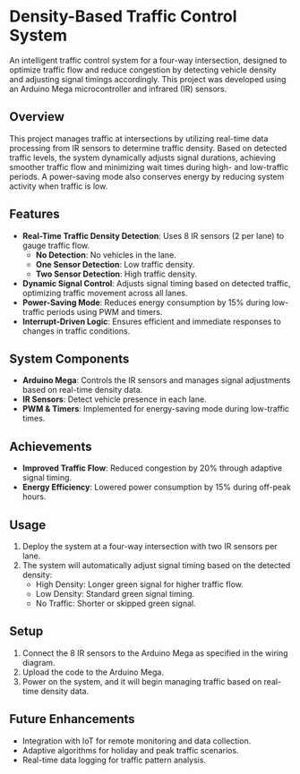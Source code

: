 # Density-Based Traffic Control System

An intelligent traffic control system for a four-way intersection, designed to optimize traffic flow and reduce congestion by detecting vehicle density and adjusting signal timings accordingly. This project was developed using an Arduino Mega microcontroller and infrared (IR) sensors.

## Overview

This project manages traffic at intersections by utilizing real-time data processing from IR sensors to determine traffic density. Based on detected traffic levels, the system dynamically adjusts signal durations, achieving smoother traffic flow and minimizing wait times during high- and low-traffic periods. A power-saving mode also conserves energy by reducing system activity when traffic is low.

## Features

- **Real-Time Traffic Density Detection**: Uses 8 IR sensors (2 per lane) to gauge traffic flow.
  - **No Detection**: No vehicles in the lane.
  - **One Sensor Detection**: Low traffic density.
  - **Two Sensor Detection**: High traffic density.
- **Dynamic Signal Control**: Adjusts signal timing based on detected traffic, optimizing traffic movement across all lanes.
- **Power-Saving Mode**: Reduces energy consumption by 15% during low-traffic periods using PWM and timers.
- **Interrupt-Driven Logic**: Ensures efficient and immediate responses to changes in traffic conditions.

## System Components

- **Arduino Mega**: Controls the IR sensors and manages signal adjustments based on real-time density data.
- **IR Sensors**: Detect vehicle presence in each lane.
- **PWM & Timers**: Implemented for energy-saving mode during low-traffic times.

## Achievements

- **Improved Traffic Flow**: Reduced congestion by 20% through adaptive signal timing.
- **Energy Efficiency**: Lowered power consumption by 15% during off-peak hours.

## Usage

1. Deploy the system at a four-way intersection with two IR sensors per lane.
2. The system will automatically adjust signal timing based on the detected density:
   - High Density: Longer green signal for higher traffic flow.
   - Low Density: Standard green signal timing.
   - No Traffic: Shorter or skipped green signal.

## Setup

1. Connect the 8 IR sensors to the Arduino Mega as specified in the wiring diagram.
2. Upload the code to the Arduino Mega.
3. Power on the system, and it will begin managing traffic based on real-time density data.

## Future Enhancements

- Integration with IoT for remote monitoring and data collection.
- Adaptive algorithms for holiday and peak traffic scenarios.
- Real-time data logging for traffic pattern analysis.
